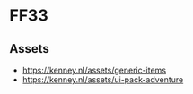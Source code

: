 # FF33

## Assets

- https://kenney.nl/assets/generic-items
- https://kenney.nl/assets/ui-pack-adventure
